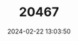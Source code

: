 ---
title: "20467"
category: "Speoplatyrhinus poulsoni"
draft: false
date: 2024-02-22 13:03:50
languages:
  English: ["Alabama Cavefish"]
---